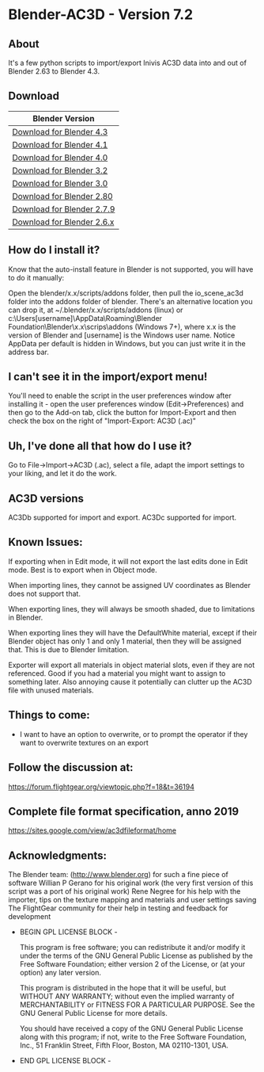 # Blender-AC3D - Version 7.2

## About
It's a few python scripts to import/export Inivis AC3D data into and out of Blender 2.63 to Blender 4.3.

## Download

| Blender Version                                                                                         | 
|---------------------------------------------------------------------------------------------------------|
| [Download for Blender 4.3](https://github.com/NikolaiVChr/Blender-AC3D/archive/refs/heads/4.3.zip)      |
| [Download for Blender 4.1](https://github.com/NikolaiVChr/Blender-AC3D/archive/refs/heads/4.1.zip)      |
| [Download for Blender 4.0](https://github.com/NikolaiVChr/Blender-AC3D/archive/refs/heads/4.0.zip)      |
| [Download for Blender 3.2](https://github.com/NikolaiVChr/Blender-AC3D/archive/refs/heads/3.2.zip)      | 
| [Download for Blender 3.0](https://github.com/NikolaiVChr/Blender-AC3D/archive/refs/heads/3.0.zip)      |
| [Download for Blender 2.80](https://github.com/NikolaiVChr/Blender-AC3D/archive/refs/heads/2.80.zip)    |
| [Download for Blender 2.7.9](https://github.com/NikolaiVChr/Blender-AC3D/archive/refs/heads/2.79.zip)   |
| [Download for Blender 2.6.x](https://github.com/NikolaiVChr/Blender-AC3D/archive/refs/heads/bl2.6.zip)  |

## How do I install it?
Know that the auto-install feature in Blender is not supported, you will have to do it manually:

Open the blender/x.x/scripts/addons folder, then pull the io_scene_ac3d folder into the addons folder of blender. There's an alternative location you can drop it, at ~/.blender/x.x/scripts/addons (linux) or c:\Users\[username]\AppData\Roaming\Blender Foundation\Blender\x.x\scrips\addons (Windows 7+), where x.x is the version of Blender and [username] is the Windows user name. Notice AppData per default is hidden in Windows, but you can just write it in the address bar.

## I can't see it in the import/export menu!
You'll need to enable the script in the user preferences window after installing it - open the user preferences window (Edit->Preferences) and then go to the Add-on tab, click the button for Import-Export and then check the box on the right of "Import-Export: AC3D (.ac)"

## Uh, I've done all that how do I use it?
Go to File->Import->AC3D (.ac), select a file, adapt the import settings to your liking, and let it do the work.

## AC3D versions
AC3Db supported for import and export.
AC3Dc supported for import.

## Known Issues:
If exporting when in Edit mode, it will not export the last edits done in Edit mode. Best is to export when in Object mode.

When importing lines, they cannot be assigned UV coordinates as Blender does not support that.

When exporting lines, they will always be smooth shaded, due to limitations in Blender.

When exporting lines they will have the DefaultWhite material, except if their Blender object has only 1 and only 1 material, then they will be assigned that. This is due to Blender limitation.

Exporter will export all materials in object material slots, even if they are not referenced. Good if you had a material you might want to assign to something later. Also annoying cause it potentially can clutter up the AC3D file with unused materials.

## Things to come:
* I want to have an option to overwrite, or to prompt the operator if they want to overwrite textures on an export

## Follow the discussion at:

https://forum.flightgear.org/viewtopic.php?f=18&t=36194

## Complete file format specification, anno 2019

https://sites.google.com/view/ac3dfileformat/home

## Acknowledgments:

The Blender team: (http://www.blender.org) for such a fine piece of software
Willian P Gerano for his original work (the very first version of this script was a port of his original work)
Rene Negree for his help with the importer, tips on the texture mapping and materials and user settings saving
The FlightGear community for their help in testing and feedback for development

- BEGIN GPL LICENSE BLOCK -

  This program is free software; you can redistribute it and/or
  modify it under the terms of the GNU General Public License
  as published by the Free Software Foundation; either version 2
  of the License, or (at your option) any later version.

  This program is distributed in the hope that it will be useful,
  but WITHOUT ANY WARRANTY; without even the implied warranty of
  MERCHANTABILITY or FITNESS FOR A PARTICULAR PURPOSE.  See the
  GNU General Public License for more details.

  You should have received a copy of the GNU General Public License
  along with this program; if not, write to the Free Software Foundation,
  Inc., 51 Franklin Street, Fifth Floor, Boston, MA 02110-1301, USA.

- END GPL LICENSE BLOCK -
